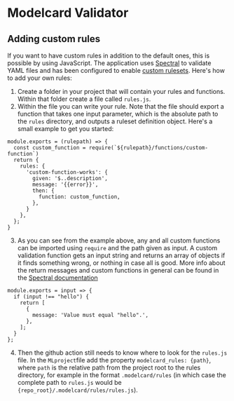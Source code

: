 # Modelcard Validator

## Adding custom rules
If you want to have custom rules in addition to the default ones, this is possible by using JavaScript. The application uses [Spectral](https://meta.stoplight.io/docs/spectral) to validate YAML files and has been configured to enable [custom rulesets](https://meta.stoplight.io/docs/spectral/e5b9616d6d50c-custom-rulesets). Here's how to add your own rules:
1. Create a folder in your project that will contain your rules and functions. Within that folder create a file called `rules.js`.
2. Within the file you can write your rule. Note that the file should export a function that takes one input parameter, which is the absolute path to the `rules` directory, and outputs a ruleset definition object. Here's a small example to get you started:
````
module.exports = (rulepath) => {
  const custom_function = require(`${rulepath}/functions/custom-function`)
  return {
    rules: {
      'custom-function-works': {
        given: '$..description',
        message: '{{error}}',
        then: {
          function: custom_function,
        },
      }
    },
  };
}
````
3. As you can see from the example above, any and all custom functions can be imported using `require` and the path given as input. A custom validation function gets an input string and returns an array of objects if it finds something wrong, or nothing in case all is good. More info about the return messages and custom functions in general can be found in the [Spectral documentation](https://meta.stoplight.io/docs/spectral/ZG9jOjI1MTkw-custom-functions)
````
module.exports = input => {
  if (input !== "hello") {
    return [
      {
        message: 'Value must equal "hello".',
      },
    ];
  }
};
````
4. Then the github action still needs to know where to look for the `rules.js` file. In the `MLproject`file add the property
`modelcard_rules: {path}`, where `path` is the relative path from the project root to the rules directory, for example in the format `.modelcard/rules` (in which case the complete path to `rules.js` would be `{repo_root}/.modelcard/rules/rules.js`). 